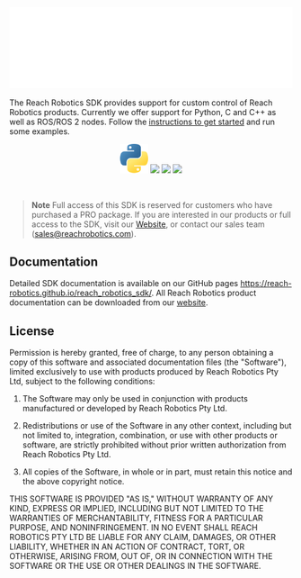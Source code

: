 [![Logo](docsrc/source/images/Reach.Robotics-Logo.White.png)](#) 

The Reach Robotics SDK provides support for custom control of Reach Robotics products. Currently we offer support for Python, C and C++ as well as ROS/ROS 2 nodes. Follow the [instructions to get started](https://reach-robotics.github.io/reach_robotics_sdk/) and run some examples.

<div align="center">
    <img src="docsrc/source/images/python-logo-only.png" style="width: 10%;">
    <img src="docsrc/source/images/C_Logo.png" style="width: 10%;">
    <img src="docsrc/source/images/ISO_C++_Logo.png" style="width: 10%;">
    <img src="docsrc/source/images/Ros_logo.png" style="width: 42%;">
</div>

&nbsp;

> **Note** Full access of this SDK is reserved for customers who have purchased a PRO package. If you are interested in our products or full access to the SDK, visit our [Website](https://reachrobotics.com/), or contact our sales team (sales@reachrobotics.com).

## Documentation
Detailed SDK documentation is available on our GitHub pages
https://reach-robotics.github.io/reach_robotics_sdk/. All Reach Robotics product documentation can be downloaded from our [website](https://reachrobotics.com/resources/documentation-and-software/).


## License

Permission is hereby granted, free of charge, to any person obtaining a copy of this software and associated documentation files (the "Software"), limited exclusively to use with products produced by Reach Robotics Pty Ltd, subject to the following conditions:

1. The Software may only be used in conjunction with products manufactured or developed by Reach Robotics Pty Ltd.

2. Redistributions or use of the Software in any other context, including but not limited to, integration, combination, or use with other products or software, are strictly prohibited without prior written authorization from Reach Robotics Pty Ltd.

3. All copies of the Software, in whole or in part, must retain this notice and the above copyright notice.

THIS SOFTWARE IS PROVIDED "AS IS," WITHOUT WARRANTY OF ANY KIND, EXPRESS OR IMPLIED, INCLUDING BUT NOT LIMITED TO THE WARRANTIES OF MERCHANTABILITY, FITNESS FOR A PARTICULAR PURPOSE, AND NONINFRINGEMENT. IN NO EVENT SHALL REACH ROBOTICS PTY LTD BE LIABLE FOR ANY CLAIM, DAMAGES, OR OTHER LIABILITY, WHETHER IN AN ACTION OF CONTRACT, TORT, OR OTHERWISE, ARISING FROM, OUT OF, OR IN CONNECTION WITH THE SOFTWARE OR THE USE OR OTHER DEALINGS IN THE SOFTWARE.
